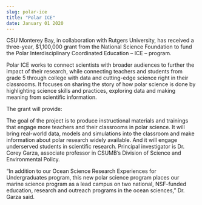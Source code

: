 ```yaml
---
slug: polar-ice
title: "Polar ICE"
date: January 01 2020
---
```


 
<p>
  CSU Monterey Bay, in collaboration with Rutgers University, has received a
  three-year, $1,100,000 grant from the National Science Foundation to fund the
  Polar Interdisciplinary Coordinated Education – ICE – program.
</p>
<p>
  Polar ICE works to connect scientists with broader audiences to further the
  impact of their research, while connecting teachers and students from grade 5
  through college with data and cutting&#45;edge science right in their
  classrooms. It focuses on sharing the story of how polar science is done by
  highlighting science skills and practices, exploring data and making meaning
  from scientific information.
</p>
<p>The grant will provide:</p>
<p>
  The goal of the project is to produce instructional materials and trainings
  that engage more teachers and their classrooms in polar science. It will bring
  real&#45;world data, models and simulations into the classroom and make
  information about polar research widely available. And it will engage
  underserved students in scientific research. Principal investigator is Dr.
  Corey Garza, associate professor in CSUMB’s Division of Science and
  Environmental Policy.
</p>
<p>
  “In addition to our Ocean Science Research Experiences for Undergraduates
  program, this new polar science program places our marine science program as a
  lead campus on two national, NSF&#45;funded education, research and outreach
  programs in the ocean sciences,” Dr. Garza said.
</p>
 
